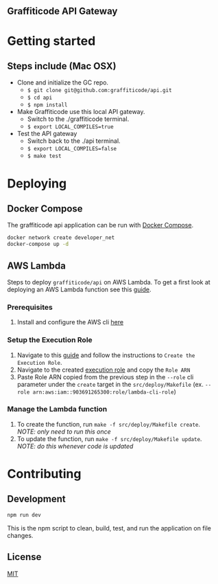 Graffiticode API Gateway
---

# Getting started

## Steps include (Mac OSX)

* Clone and initialize the GC repo.
  * `$ git clone git@github.com:graffiticode/api.git`
  * `$ cd api`
  * `$ npm install`
* Make Graffiticode use this local API gateway.
  * Switch to the ./graffiticode terminal.
  * `$ export LOCAL_COMPILES=true`
* Test the API gateway
  * Switch back to the ./api terminal.
  * `$ export LOCAL_COMPILES=false`
  * `$ make test`

# Deploying

## Docker Compose
The graffiticode api application can be run with [Docker Compose](https://docs.docker.com/compose/).

```bash
docker network create developer_net
docker-compose up -d
```

## AWS Lambda
Steps to deploy `graffiticode/api` on AWS Lambda. To
get a first look at deploying an AWS Lambda function see this
[guide](https://docs.aws.amazon.com/lambda/latest/dg/with-userapp.html).

### Prerequisites
1. Install and configure the AWS cli [here](https://docs.aws.amazon.com/cli/latest/userguide/cli-chap-install.html)

### Setup the Execution Role
1. Navigate to this [guide](https://docs.aws.amazon.com/lambda/latest/dg/with-userapp.html)
and follow the instructions to `Create the Execution Role`.
1. Navigate to the created [execution role](https://console.aws.amazon.com/iam/home#/roles/lambda-cli-role)
and copy the `Role ARN`
1. Paste Role ARN copied from the previous step in the `--role` cli parameter
under the `create` target in the `src/deploy/Makefile`
(ex. `--role arn:aws:iam::903691265300:role/lambda-cli-role`)

### Manage the Lambda function
1. To create the function, run `make -f src/deploy/Makefile create`. <br />
   _NOTE: only need to run this once_
1. To update the function, run `make -f src/deploy/Makefile update`. <br />
   _NOTE: do this whenever code is updated_

# Contributing

## Development

```bash
npm run dev
```

This is the npm script to clean, build, test, and run the application on file changes.

## License

[MIT](LICENSE.txt)
